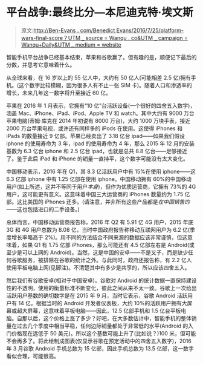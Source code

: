 # 平台战争:最终比分—本尼迪克特·埃文斯

> 原文:[http://Ben-Evans . com/Benedict Evans/2016/7/25/platform-wars-final-score？UTM _ source = Wanqu . co&UTM _ campaign = Wanqu+Daily&UTM _ medium = website](http://ben-evans.com/benedictevans/2016/7/25/platform-wars-final-score?utm_source=wanqu.co&utm_campaign=Wanqu+Daily&utm_medium=website)

智能手机平台战争已经基本结束，苹果和谷歌赢了。但有趣的是，顺便记下最后的分数，并思考它意味着什么。

从全球来看，在 16 岁以上的 55 亿人中，大约有 50 亿人(可能相差 2.5 亿)拥有手机。(这个数字比较模糊，因为很多人有不止一张 SIM 卡)。随着人口和渗透率的增长，未来几年这一数字将升至接近 60 亿。

苹果在 2016 年 1 月表示，它拥有“10 亿”台活跃设备(一个很好的四舍五入数字)，涵盖 Mac、iPhone、iPad、iPod、Apple TV 和 watch。其中大约有 9000 万台苹果电脑(蒂姆·库克在 2014 年初说有 8000 万台)，大约 1000 万块手表，接近 2000 万台苹果电视，或许还有同样多的 iPods 在使用。这使得 iPhones 和 iPads 的数量接近 9 亿部。苹果已经卖出了 3.18 亿台 ipad——如果我们假设 iphone 的使用寿命为 3 年，ipad 的使用寿命为 4 年，那么 2015 年 12 月的安装基数为 6.3 亿台 iphone 和 2.5 亿台 ipad，也就是总共 8.8 亿台——足够接近了。鉴于此后 iPad 和 iPhone 的销量一直持平，这个数字可能没有太大变化。

中国移动表示，2016 年在 Q1，其 8.3 亿活跃用户中有 15%在使用 iphone——这 6.3 亿部 iphone 中有 1.25 亿部在使用 iphone。中国移动拥有 60%的中国移动用户(如上所述，这并不等同于用户*本身*)，但作为优质运营商，它拥有 73%的 4G 用户，这可能更有意义。这意味着中国三大运营商的 iPhones 数量约为 1.75 亿部。这比美国的 iPhones 还多。(请注意，并非所有这些产品都是*在中国销售的*——这也包括进口的二手设备。)

总体而言，中国移动运营商报告称，2016 年 Q2 有 5.91 亿 4G 用户，2015 年底 3G 和 4G 用户总数为 8.08 亿，当时中国政府报告称移动互联网用户为 6.2 亿(季度增长率略高于 2%)。用不同的方法结合不同来源的数据应该非常谨慎，但这意味着，如果 Q1 有 1.75 亿部 iPhones，那么可能还有 4.5 亿部左右是 Android(或至少是可以上网的 Android)。当然，这是中国的安卓——不是叉子，而是缺少任何谷歌服务，被排除在谷歌的统计之外。与此同时，政府还报告称，有 2.2 亿人使用平板电脑上网(见脚注)。不清楚其中有多少是共享的，所以应该四舍五入。

然后我们有谷歌安卓(相对于中国安卓)。谷歌对 Android 的统计数据一直保持建设性的不透明，使用的衡量标准不断变化，彼此之间从来不太一致。谷歌上一次给出活跃用户基数的确切数字是在 2015 年 9 月，当时它表示，谷歌 Android 活跃用户有 14 亿。根据当时的 Android 开发者仪表板，大约 10%的活跃用户拥有大屏幕或超大屏幕，这意味着平板电脑——因此，12.5 亿部手机和 1.5 亿台平板电脑。自那以后，这个价格上涨了多少？好吧，在大多数估计中，智能手机的整体销量在过去几个季度中相当平稳，任何边际销量都处于非常低的水平(Android 的入门价格现在远低于 50 美元)。所以这个基数可能上升了(比如说？)100 米，但可能不会再多了。将此绘制成图表(仅显示谷歌在预定活动中的四舍五入数字)，2016 年 3 月谷歌 Android 手机总数为 15 亿部，因此手机总数为 13.5 亿部，这一数字看似合理，可能很高。